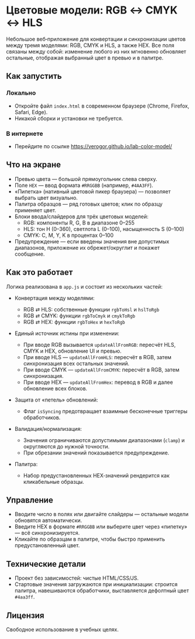 # Цветовые модели: RGB ↔ CMYK ↔ HLS

Небольшое веб‑приложение для конвертации и синхронизации цветов между тремя моделями: RGB, CMYK и HLS, а также HEX. Все поля связаны между собой: изменение любого из них мгновенно обновляет остальные, отображая выбранный цвет в превью и в палитре.

## Как запустить

### Локально
- Откройте файл `index.html` в современном браузере (Chrome, Firefox, Safari, Edge).
- Никакой сборки и установки не требуется.

### В интернете
- Перейдите по ссылке https://verogor.github.io/lab-color-model/

## Что на экране

- Превью цвета — большой прямоугольник слева сверху.
- Поле `HEX` — ввод формата `#RRGGBB` (например, `#4AA3FF`).
- «Пипетка» (нативный цветовой пикер браузера) — позволяет выбрать цвет визуально.
- Палитра образцов — ряд готовых цветов; клик по образцу применяет цвет.
- Блоки ввода/слайдеров для трёх цветовых моделей:
  - RGB: компоненты R, G, B в диапазоне 0–255
  - HLS: тон H (0–360), светлота L (0–100), насыщенность S (0–100)
  - CMYK: C, M, Y, K в процентах 0–100
- Предупреждение — если введены значения вне допустимых диапазонов, приложение их обрежет/округлит и покажет сообщение.

## Как это работает

Логика реализована в `app.js` и состоит из нескольких частей:

- Конвертация между моделями:
  - RGB ⇄ HLS: собственные функции `rgbToHsl` и `hslToRgb`
  - RGB ⇄ CMYK: функции `rgbToCmyk` и `cmykToRgb`
  - RGB ⇄ HEX: функции `rgbToHex` и `hexToRgb`

- Единый источник истины при изменении:
  - При вводе RGB вызывается `updateAllFromRGB`: пересчёт HLS, CMYK и HEX, обновление UI и превью.
  - При вводе HLS — `updateAllFromHLS`: пересчёт в RGB, затем синхронизация всех остальных значений.
  - При вводе CMYK — `updateAllFromCMYK`: пересчёт в RGB, затем синхронизация.
  - При вводе HEX — `updateAllFromHex`: перевод в RGB и далее обновление всех блоков.

- Защита от «петель» обновлений:
  - Флаг `isSyncing` предотвращает взаимные бесконечные триггеры обработчиков.

- Валидация/нормализация:
  - Значения ограничиваются допустимыми диапазонами (`clamp`) и округляются до нужной точности.
  - При обрезании значений показывается предупреждение.

- Палитра:
  - Набор предустановленных HEX‑значений рендерится как кликабельные образцы.

## Управление

- Вводите число в полях или двигайте слайдеры — остальные модели обновятся автоматически.
- Введите HEX в формате `#RRGGBB` или выберите цвет через «пипетку» — всё синхронизируется.
- Кликайте по образцам в палитре, чтобы быстро применить предустановленный цвет.

## Технические детали

- Проект без зависимостей: чистые HTML/CSS/JS.
- Стартовые значения загружаются при инициализации: строится палитра, навешиваются обработчики, выставляется дефолтный цвет `#4aa3ff`.

## Лицензия

Свободное использование в учебных целях.
